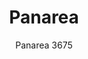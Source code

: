 ---
designer: Cmp Design
description: "The%20idea%20behind%20Panarea%20is%20rooted%20in%20the%20Mediterranean%20coastline%2C%20and%20in%20the%20colours%20and%20refreshing%20breeze%20of%20an%20outdoor%20dinner%20on%20a%20sea-facing%20terrace.%20An%20armchair%20featuring%20a%20traditional%20element%20in%20polypropylene%20cord%20hand-woven%20in%20Italy%20that%20wraps%20around%20the%20%D8%2020%20mm%20steel%20tube%20frame.%20Seat%20cushion%20in%20dry-feel%20polyurethane%20foam%2C%20covered%20in%20fabric%20made%20from%20the%20same%20yarn%20used%20for%20the%20woven%20element."
image_primary: img/Panarea-3675_01_zoom.jpg
image_secondary: img/Panarea-3675_02_zoom.jpg
manufacturer: Pedrali
href: https://www.pedrali.it/en/products/catalog/Armchair-PANAREA-3675/
subtitle: Panarea 3675
title: Panarea
image_thumb: img/Panarea-3675_cover.jpg
tags: 
  - pedrali
  - chairs
category: chairs
slug: /manufacturers/pedrali/chairs/cmp-design-panarea
---